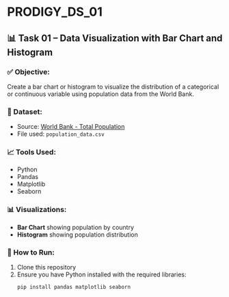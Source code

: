 # PRODIGY_DS_01

## 📊 Task 01 – Data Visualization with Bar Chart and Histogram

### ✅ Objective:
Create a bar chart or histogram to visualize the distribution of a categorical or continuous variable using population data from the World Bank.

### 📁 Dataset:
- Source: [World Bank - Total Population](https://data.worldbank.org/indicator/SP.POP.TOTL)
- File used: `population_data.csv`

### 📈 Tools Used:
- Python
- Pandas
- Matplotlib
- Seaborn

### 📊 Visualizations:
- **Bar Chart** showing population by country
- **Histogram** showing population distribution

### 📌 How to Run:
1. Clone this repository
2. Ensure you have Python installed with the required libraries:
   ```bash
   pip install pandas matplotlib seaborn
